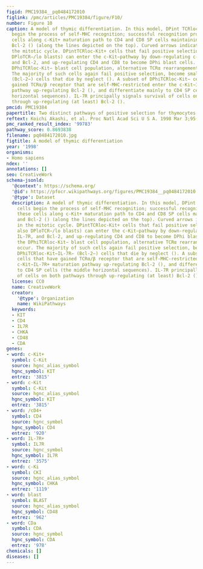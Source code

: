 ```yaml
---
figid: PMC19384__pq0484172010
figlink: /pmc/articles/PMC19384/figure/F10/
number: Figure 10
caption: A model of thymic differentiation. In this model, DPint TCRloc-Kit+ cells
  begin the process of self-MHC recognition; successful recognition propels these
  cells along c-Kit+ maturation path to CD4 and CD8 SP cells maintaining IL-7R and
  Bcl-2 () (along the lines depicted on the top). Curved arrows indicate cells in
  the mitotic cycle. DPintTCRloc-Kit+ cells that fail positive selection (and also
  DPloTCR−/lo blasts) can enter the c-Kit−pathway by down-regulating c-Kit, IL-7R,
  and Bcl-2, and up-regulating CD4 and CD8 to become DPhi blast cells. Within the
  DPhiTCRloc-Kit− blast cell population, alternative TCRα rearrangement can occur.
  The majority of such cells again fail positive selection, become small DPhiTCRloc-Kit−IL-7R−
  (Bcl-2−) cells that die by neglect (). A subset of DPhiTCRloc-Kit− cells that have
  gained TCRα/β receptor that are self-MHC-restricted enter the c-Kit−IL-7R+ maturation
  pathway up-regulating Bcl-2 (), and differentiate mainly to CD4 SP cells (the middle
  horizontal sequences). IL-7R principally signals survival of cells on both pathways
  through up-regulating (at least) Bcl-2 ().
pmcid: PMC19384
papertitle: Two distinct pathways of positive selection for thymocytes.
reftext: Koichi Akashi, et al. Proc Natl Acad Sci U S A. 1998 Mar 3;95(5):2486-2491.
pmc_ranked_result_index: '99783'
pathway_score: 0.8693838
filename: pq0484172010.jpg
figtitle: A model of thymic differentiation
year: '1998'
organisms:
- Homo sapiens
ndex: ''
annotations: []
seo: CreativeWork
schema-jsonld:
  '@context': https://schema.org/
  '@id': https://pfocr.wikipathways.org/figures/PMC19384__pq0484172010.html
  '@type': Dataset
  description: A model of thymic differentiation. In this model, DPint TCRloc-Kit+
    cells begin the process of self-MHC recognition; successful recognition propels
    these cells along c-Kit+ maturation path to CD4 and CD8 SP cells maintaining IL-7R
    and Bcl-2 () (along the lines depicted on the top). Curved arrows indicate cells
    in the mitotic cycle. DPintTCRloc-Kit+ cells that fail positive selection (and
    also DPloTCR−/lo blasts) can enter the c-Kit−pathway by down-regulating c-Kit,
    IL-7R, and Bcl-2, and up-regulating CD4 and CD8 to become DPhi blast cells. Within
    the DPhiTCRloc-Kit− blast cell population, alternative TCRα rearrangement can
    occur. The majority of such cells again fail positive selection, become small
    DPhiTCRloc-Kit−IL-7R− (Bcl-2−) cells that die by neglect (). A subset of DPhiTCRloc-Kit−
    cells that have gained TCRα/β receptor that are self-MHC-restricted enter the
    c-Kit−IL-7R+ maturation pathway up-regulating Bcl-2 (), and differentiate mainly
    to CD4 SP cells (the middle horizontal sequences). IL-7R principally signals survival
    of cells on both pathways through up-regulating (at least) Bcl-2 ().
  license: CC0
  name: CreativeWork
  creator:
    '@type': Organization
    name: WikiPathways
  keywords:
  - KIT
  - CD4
  - IL7R
  - CHKA
  - CD48
  - CDA
genes:
- word: c-Kit+
  symbol: C-Kit
  source: hgnc_alias_symbol
  hgnc_symbol: KIT
  entrez: '3815'
- word: c-Kit
  symbol: C-Kit
  source: hgnc_alias_symbol
  hgnc_symbol: KIT
  entrez: '3815'
- word: /cD4+
  symbol: CD4
  source: hgnc_symbol
  hgnc_symbol: CD4
  entrez: '920'
- word: IL-7R+
  symbol: IL7R
  source: hgnc_symbol
  hgnc_symbol: IL7R
  entrez: '3575'
- word: c-Ki
  symbol: CKI
  source: hgnc_alias_symbol
  hgnc_symbol: CHKA
  entrez: '1119'
- word: blast
  symbol: BLAST
  source: hgnc_alias_symbol
  hgnc_symbol: CD48
  entrez: '962'
- word: CDa
  symbol: CDA
  source: hgnc_symbol
  hgnc_symbol: CDA
  entrez: '978'
chemicals: []
diseases: []
---
```

